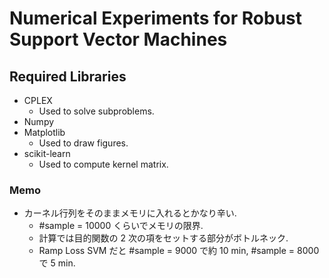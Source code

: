 # Numerical Experiments for Robust Support Vector Machines

## Required Libraries
* CPLEX
    - Used to solve subproblems.
* Numpy
* Matplotlib
    - Used to draw figures.
* scikit-learn
    - Used to compute kernel matrix.

### Memo
* カーネル行列をそのままメモリに入れるとかなり辛い.
  - #sample = 10000 くらいでメモリの限界.
  - 計算では目的関数の 2 次の項をセットする部分がボトルネック.
  - Ramp Loss SVM だと #sample = 9000 で約 10 min, #sample = 8000 で 5 min.